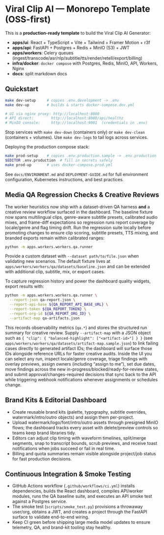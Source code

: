 
# Viral Clip AI — Monorepo Template (OSS-first)

This is a **production-ready template** to build the Viral Clip AI Generator:
- **apps/ui**: React + TypeScript + Vite + Tailwind + Framer Motion + r3f
- **apps/api**: FastAPI + Postgres + Redis + MinIO (S3) + JWT
- **apps/workers**: Celery queues (ingest/transcode/asr/nlp/subtitle/tts/render/retell/export/billing)
- **infra/docker**: `docker compose` with Postgres, Redis, MinIO, API, Workers, Nginx
- **docs**: split markdown docs

## Quickstart
```bash
make dev-setup     # copies .env.development -> .env
make dev-up        # builds & starts docker-compose.dev.yml

# UI via nginx proxy: http://localhost:8080
# API direct:        http://localhost:8080/api/healthz
# MinIO console:     http://localhost:9001  (credentials in .env)
```

Stop services with `make dev-down` (containers only) or `make dev-clean` (containers + volumes). Use `make dev-logs` to tail logs across services.

Deploying the production compose stack:

```bash
make prod-setup    # copies .env.production.sample -> .env.production
$EDITOR .env.production  # fill in secrets safely
make prod-up       # uses docker-compose.prod.yml
```

See `docs/ENVIRONMENT.md` and `DEPLOYMENT-GUIDE.md` for full environment configuration, Kubernetes instructions, and best practices.

## Media QA Regression Checks & Creative Reviews

The worker heuristics now ship with a dataset-driven QA harness **and** a creative review workflow surfaced in the dashboard. The baseline fixture now spans multilingual clips, genre-aware subtitle presets, calibrated audio mixes, and frame-diff expectations so regression runs report coverage by locale/genre and flag timing drift. Run the regression suite locally before promoting changes to ensure clip scoring, subtitle presets, TTS mixing, and branded exports remain within calibrated ranges:

```bash
python -m apps.workers.workers.qa.runner
```

Provide a custom dataset with `--dataset path/to/file.json` when validating new scenarios. The default fixture lives at `apps/workers/workers/qa/datasets/baseline.json` and can be extended with additional clip, subtitle, mix, or export cases.

To capture regression history and power the dashboard quality widgets, export results with:

```bash
python -m apps.workers.workers.qa.runner \
  --report-json qa-report.json \
  --report-api-base ${QA_REPORT_API_BASE_URL} \
  --report-token ${QA_REPORT_TOKEN} \
  --report-org-id ${QA_REPORT_ORG_ID} \
  --artifact-map qa-artifacts.json
```

This records observability metrics (`qa.*`) and stores the structured run summary for creative review. Supply `--artifact-map` with a JSON object such as `{ "clip": { "balanced-highlight": ["<artifact-id>"] } }` (see `apps/workers/workers/qa/datasets/artifact-map.sample.json`) to link failing cases directly to generated artifact IDs; the dashboard will surface those IDs alongside reference URLs for faster creative audits. Inside the UI you can select any run, inspect locale/genre coverage, triage findings with overlay previews, assign owners (including “assign to me”), set due dates, move findings across the new in-progress/blocked/ready-for-review states, and submit approval/changes-required decisions that sync back to the API while triggering webhook notifications whenever assignments or schedules change.

## Brand Kits & Editorial Dashboard

- Create reusable brand kits (palette, typography, subtitle overrides, watermark/intro/outro objects) and assign them per-project.
- Upload watermark/logo/font/intro/outro assets through presigned MinIO flows; the dashboard tracks every asset with delete/preview controls so teams keep brand libraries tidy.
- Editors can adjust clip timing with waveform timelines, split/merge segments, snap to transcript bounds, scrub previews, and receive toast notifications when jobs succeed or fail in real time.
- Billing and quota summaries remain visible alongside project/job status for fast production decisions.

## Continuous Integration & Smoke Testing

- GitHub Actions workflow (`.github/workflows/ci.yml`) installs dependencies, builds the React dashboard, compiles API/worker modules, runs the QA baseline suite, and executes an API smoke test against a Postgres service.
- The smoke test (`scripts/smoke_test.py`) provisions a throwaway user/org, obtains a JWT, and creates a project through the FastAPI surface to validate end-to-end wiring.
- Keep CI green before shipping large media model updates to ensure telemetry, QA, and brand-kit tooling stay healthy.
